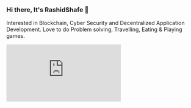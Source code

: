 ### Hi there, It's RashidShafe 👋

<!--
**RashidShafe/RashidShafe** is a ✨ _special_ ✨ repository because its `README.md` (this file) appears on your GitHub profile.

Here are some ideas to get you started:

- 🔭 I’m currently working on ...
- 🌱 I’m currently learning ...
- 👯 I’m looking to collaborate on ...
- 🤔 I’m looking for help with ...
- 💬 Ask me about ...
- 📫 How to reach me: ...
- 😄 Pronouns: ...
- ⚡ Fun fact: ...
-->
Interested in Blockchain, Cyber Security and Decentralized Application Development.
Love to do Problem solving, Travelling, Eating & Playing games.

<iframe src="https://tryhackme.com/api/v2/badges/public-profile?userPublicId=396722" style='border:none;'></iframe>
